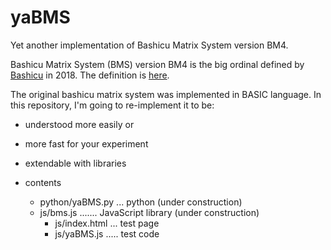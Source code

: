 # yaBMS
Yet another implementation of Bashicu Matrix System version BM4.

Bashicu Matrix System (BMS) version BM4 is the big ordinal defined by [Bashicu](https://googology.wikia.com/wiki/User_blog:BashicuHyudora) in 2018. The definition is [here](http://ja.googology.wikia.com/wiki/%E3%83%A6%E3%83%BC%E3%82%B6%E3%83%BC%E3%83%96%E3%83%AD%E3%82%B0:BashicuHyudora/BASIC%E8%A8%80%E8%AA%9E%E3%81%AB%E3%82%88%E3%82%8B%E5%B7%A8%E5%A4%A7%E6%95%B0%E3%81%AE%E3%81%BE%E3%81%A8%E3%82%81#.E3.83.90.E3.82.B7.E3.82.AF.E8.A1.8C.E5.88.97.E6.95.B0.28Bashicu_matrix_number.29?oldid=15603).

The original bashicu matrix system was implemented in BASIC language. In this repository, I'm going to re-implement it to be:
- understood more easily or
- more fast for your experiment
- extendable with libraries

- contents
  - python/yaBMS.py ... python (under construction)
  - js/bms.js ....... JavaScript library (under construction)
    - js/index.html ... test page
    - js/yaBMS.js ..... test code

